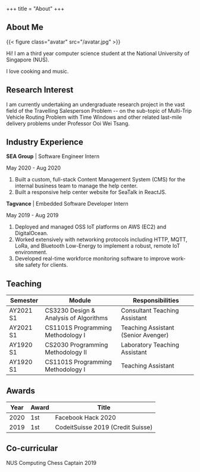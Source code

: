 +++
title = "About"
+++

## About Me

{{< figure class="avatar" src="/avatar.jpg" >}}

Hi! I am a third year computer science student at the National University of Singapore (NUS).

I love cooking and music.

## Research Interest

I am currently undertaking an undergraduate research project in the vast field of the Travelling Salesperson Problem -- on the sub-topic of Multi-Trip Vehicle Routing Problem with Time Windows and other related last-mile delivery problems under Professor Ooi Wei Tsang.

## Industry Experience

**SEA Group** | Software Engineer Intern

May 2020 - Aug 2020

1. Built a custom, full-stack Content Management System (CMS) for the internal business team to manage the help center.
2. Built a responsive help center website for SeaTalk in ReactJS.

**Tagvance** | Embedded Software Developer Intern

May 2019 - Aug 2019

1. Deployed and managed OSS IoT platforms on AWS (EC2) and DigitalOcean.
2. Worked extensively with networking protocols including HTTP, MQTT, LoRa, and Bluetooth Low-Energy
to implement a robust, remote IoT environment.
3.  Developed real-time workforce monitoring software to improve work-site safety for clients.


## Teaching

Semester | Module | Responsibilities 
------|----|--------
AY2021 S1 | CS3230 Design & Analysis of Algorithms | Consultant Teaching Assistant
AY2021 S1 | CS1101S Programming Methodology I | Teaching Assistant (Senior Avenger)
AY1920 S1 | CS2030 Programming Methodology II | Laboratory Teaching Assistant
AY1920 S1 | CS1101S Programming Methodology I | Teaching Assistant


## Awards

Year | Award | Title 
-----|-------|--------
2020 | 1st  | Facebook Hack 2020
2019 | 1st | CodeitSuisse 2019 (Credit Suisse)

## Co-curricular

NUS Computing Chess Captain 2019

